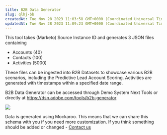 ```yaml
---
title: B2B Data Generator
slug: qlhj-bb
createdAt: Tue Nov 28 2023 11:03:58 GMT+0000 (Coordinated Universal Time)
updatedAt: Tue Nov 28 2023 11:09:23 GMT+0000 (Coordinated Universal Time)
---
```


This tool takes (Marketo) Source Instance ID and generates 3 JSON files containing&#x20;

- Accounts (40)
- Contacts (100)
- Activities (5000)

These files can be ingested into B2B Datasets to showcase various B2B scenarios, including the Predictive Lead Account Scoring. Activities are generated with timestamps within a specified date range.

B2B Data Generator can be accessed through Demo System Next Tools or directly at <https://dsn.adobe.com/tools/b2b-generator>

![](../../assets/83mTWHMTh7l2C_w5CXhlX_image.png)

Data is generated using Mockaroo. This means that we can share this schema with you if you need more customization. If you think something should be added or changed - [Contact us](<../Demo System Next/Contact us.md>)
